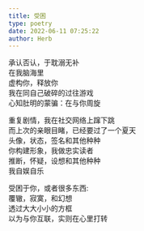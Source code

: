 ```yaml
---
title: 受困
type: poetry
date: 2022-06-11 07:25:22
author: Herb
---
```


承认否认，于耽溺无补  
在我脑海里  
虚构你，释放你  
我在同自己破碎的过往游戏  
心知肚明的蒙骗：在与你周旋  

重复剧情，我在社交网络上蹿下跳  
而上次的亲眼目睹，已经要过了一个夏天  
头像，状态，签名和其他种种  
你构建形象，我做忠实读者  
推断，怀疑，设想和其他种种  
我自娱自乐  
  
受困于你，或者很多东西:  
覆辙，寂寞，和幻想  
透过大大小小的方框  
以为与你互联，实则在心里打转  

